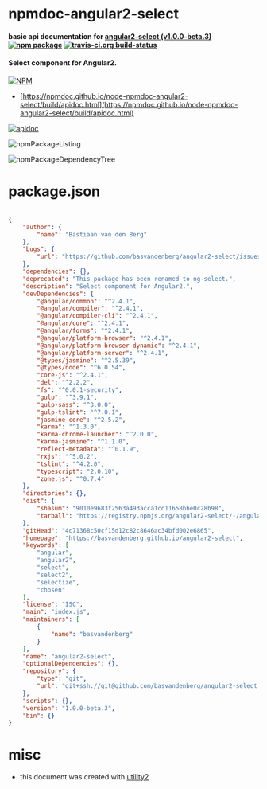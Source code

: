 # npmdoc-angular2-select

#### basic api documentation for  [angular2-select (v1.0.0-beta.3)](https://basvandenberg.github.io/angular2-select)  [![npm package](https://img.shields.io/npm/v/npmdoc-angular2-select.svg?style=flat-square)](https://www.npmjs.org/package/npmdoc-angular2-select) [![travis-ci.org build-status](https://api.travis-ci.org/npmdoc/node-npmdoc-angular2-select.svg)](https://travis-ci.org/npmdoc/node-npmdoc-angular2-select)

#### Select component for Angular2.

[![NPM](https://nodei.co/npm/angular2-select.png?downloads=true&downloadRank=true&stars=true)](https://www.npmjs.com/package/angular2-select)

- [https://npmdoc.github.io/node-npmdoc-angular2-select/build/apidoc.html](https://npmdoc.github.io/node-npmdoc-angular2-select/build/apidoc.html)

[![apidoc](https://npmdoc.github.io/node-npmdoc-angular2-select/build/screenCapture.buildCi.browser.%252Ftmp%252Fbuild%252Fapidoc.html.png)](https://npmdoc.github.io/node-npmdoc-angular2-select/build/apidoc.html)

![npmPackageListing](https://npmdoc.github.io/node-npmdoc-angular2-select/build/screenCapture.npmPackageListing.svg)

![npmPackageDependencyTree](https://npmdoc.github.io/node-npmdoc-angular2-select/build/screenCapture.npmPackageDependencyTree.svg)



# package.json

```json

{
    "author": {
        "name": "Bastiaan van den Berg"
    },
    "bugs": {
        "url": "https://github.com/basvandenberg/angular2-select/issues"
    },
    "dependencies": {},
    "deprecated": "This package has been renamed to ng-select.",
    "description": "Select component for Angular2.",
    "devDependencies": {
        "@angular/common": "^2.4.1",
        "@angular/compiler": "^2.4.1",
        "@angular/compiler-cli": "^2.4.1",
        "@angular/core": "^2.4.1",
        "@angular/forms": "^2.4.1",
        "@angular/platform-browser": "^2.4.1",
        "@angular/platform-browser-dynamic": "^2.4.1",
        "@angular/platform-server": "^2.4.1",
        "@types/jasmine": "^2.5.39",
        "@types/node": "^6.0.54",
        "core-js": "^2.4.1",
        "del": "^2.2.2",
        "fs": "^0.0.1-security",
        "gulp": "^3.9.1",
        "gulp-sass": "^3.0.0",
        "gulp-tslint": "^7.0.1",
        "jasmine-core": "^2.5.2",
        "karma": "^1.3.0",
        "karma-chrome-launcher": "^2.0.0",
        "karma-jasmine": "^1.1.0",
        "reflect-metadata": "^0.1.9",
        "rxjs": "^5.0.2",
        "tslint": "^4.2.0",
        "typescript": "2.0.10",
        "zone.js": "^0.7.4"
    },
    "directories": {},
    "dist": {
        "shasum": "9010e9683f2563a493acca1cd11658bbe0c28b98",
        "tarball": "https://registry.npmjs.org/angular2-select/-/angular2-select-1.0.0-beta.3.tgz"
    },
    "gitHead": "4c71368c50cf15d12c82c8646ac34bfd002e6865",
    "homepage": "https://basvandenberg.github.io/angular2-select",
    "keywords": [
        "angular",
        "angular2",
        "select",
        "select2",
        "selectize",
        "chosen"
    ],
    "license": "ISC",
    "main": "index.js",
    "maintainers": [
        {
            "name": "basvandenberg"
        }
    ],
    "name": "angular2-select",
    "optionalDependencies": {},
    "repository": {
        "type": "git",
        "url": "git+ssh://git@github.com/basvandenberg/angular2-select.git"
    },
    "scripts": {},
    "version": "1.0.0-beta.3",
    "bin": {}
}
```



# misc
- this document was created with [utility2](https://github.com/kaizhu256/node-utility2)
